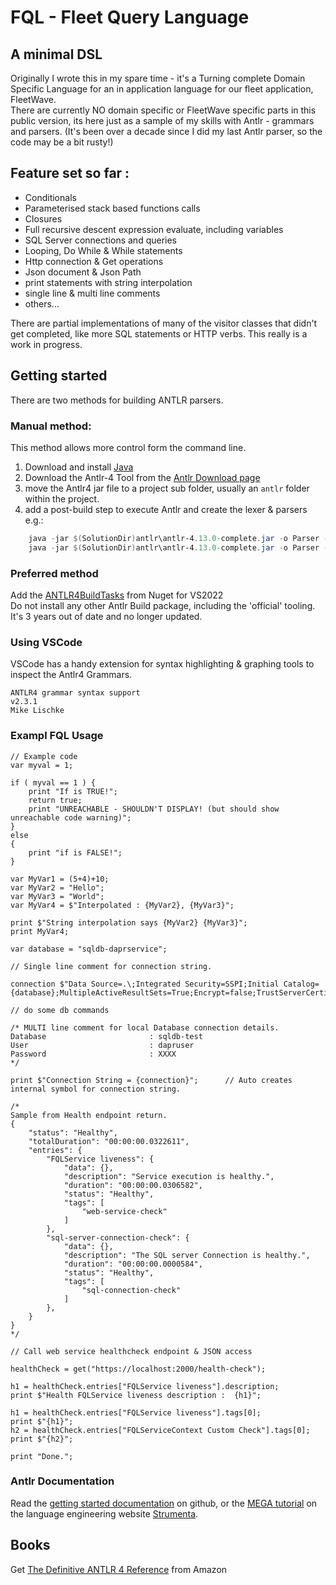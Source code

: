 # FQL - Fleet Query Language

## A minimal DSL 
Originally I wrote this in my spare time - it's a Turning complete Domain Specific Language for an in application language for our fleet application, FleetWave.  
There are currently NO domain specific or FleetWave specific parts in this public version, its here just as a sample of my skills with Antlr - grammars and parsers. (It's been over a decade since I did my last Antlr parser, so the code may be a bit rusty!)

## Feature set so far :
* Conditionals
* Parameterised stack based functions calls
* Closures
* Full recursive descent expression evaluate, including variables
* SQL Server connections and queries
* Looping, Do While & While statements
* Http connection & Get operations
* Json document & Json Path 
* print statements with string interpolation
* single line & multi line comments
* others...

There are partial implementations of many of the visitor classes that didn't get completed, like more SQL statements or HTTP verbs. This really is a work in progress.

## Getting started

There are two methods for building ANTLR parsers. 

### Manual method:
This method allows more control form the command line.
1. Download and install [Java](https://www.java.com/download/ie_manual.jsp)
1. Download the Antlr-4 Tool from the [Antlr Download page](https://www.antlr.org/download.html)  
1. move the Antlr4 jar file to a project sub folder, usually an `antlr` folder within the project.
1. add a post-build step to execute Antlr and create the lexer & parsers  
    e.g.:  
```Powershell
    java -jar $(SolutionDir)antlr\antlr-4.13.0-complete.jar -o Parser -visitor -Dlanguage=CSharp $(ProjectDir)\YourLexer.g4  
    java -jar $(SolutionDir)antlr\antlr-4.13.0-complete.jar -o Parser -visitor -Dlanguage=CSharp $(ProjectDir)\YourParser.g4"
```    
### Preferred method

Add the [ANTLR4BuildTasks](https://github.com/kaby76/Antlr4BuildTasks/tree/master) from Nuget for VS2022  
Do not install any other Antlr Build package, including the 'official' tooling. It's 3 years out of date and no longer updated.

### Using VSCode
VSCode has a handy extension for syntax highlighting & graphing tools to inspect the Antlr4 Grammars.
```
ANTLR4 grammar syntax support
v2.3.1
Mike Lischke
```

### Exampl FQL Usage

```
// Example code 
var myval = 1;

if ( myval == 1 ) {
	print "If is TRUE!"; 
	return true;
	print "UNREACHABLE - SHOULDN'T DISPLAY! (but should show unreachable code warning)";
}
else
{
	print "if is FALSE!";
}

var MyVar1 = (5+4)+10;
var MyVar2 = "Hello";
var MyVar3 = "World";
var MyVar4 = $"Interpolated : {MyVar2}, {MyVar3}";

print $"String interpolation says {MyVar2} {MyVar3}";
print MyVar4;

var database = "sqldb-daprservice";

// Single line comment for connection string.

connection $"Data Source=.\;Integrated Security=SSPI;Initial Catalog={database};MultipleActiveResultSets=True;Encrypt=false;TrustServerCertificate=true";

// do some db commands

/* MULTI line comment for local Database connection details.
Database                       : sqldb-test
User                           : dapruser
Password                       : XXXX
*/

print $"Connection String = {connection}";		// Auto creates internal symbol for connection string.

/*
Sample from Health endpoint return.
{
    "status": "Healthy",
    "totalDuration": "00:00:00.0322611",
    "entries": {
        "FQLService liveness": {
            "data": {},
            "description": "Service execution is healthy.",
            "duration": "00:00:00.0306582",
            "status": "Healthy",
            "tags": [
                "web-service-check"
            ]
        },
        "sql-server-connection-check": {
            "data": {},
            "description": "The SQL server Connection is healthy.",
            "duration": "00:00:00.0000584",
            "status": "Healthy",
            "tags": [
                "sql-connection-check"
            ]
        },
    }
}
*/

// Call web service healthcheck endpoint & JSON access 

healthCheck = get("https://localhost:2000/health-check");

h1 = healthCheck.entries["FQLService liveness"].description;
print $"Health FQLService liveness description :  {h1}";

h1 = healthCheck.entries["FQLService liveness"].tags[0];
print $"{h1}";
h2 = healthCheck.entries["FQLServiceContext Custom Check"].tags[0];
print $"{h2}";

print "Done.";
```

### Antlr Documentation

Read the [getting started documentation](https://github.com/antlr/antlr4/blob/master/doc/getting-started.md) on github, or the [MEGA tutorial](https://tomassetti.me/antlr-mega-tutorial/) on the language engineering website [Strumenta](https://strumenta.com/).

## Books
Get [The Definitive ANTLR 4 Reference](https://www.amazon.co.uk/Definitive-ANTLR-4-Reference/dp/1934356999/ref=sr_1_1?crid=18NZ4S6UJ440R&keywords=ANTLR&qid=1691662200&sprefix=antlr%2Caps%2C71&sr=8-1) from Amazon








